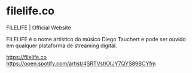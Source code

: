 # filelife.co

FILELIFE | Official Website

FILELIFE é o nome artístico do músico Diego Tauchert e pode ser ouvido em qualquer plataforma de streaming digital.

https://filelife.co
https://open.spotify.com/artist/4SRTVstKXJY7QYS89BCYfm
